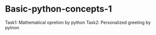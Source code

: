 # Basic-python-concepts-1
Task1: Mathematical opretion by python 
                                                                                                                                                                                Task2: Personalized greeting by pytnon
